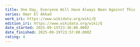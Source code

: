 ```yaml
---
title: One Day, Everyone Will Have Always Been Against This
series: Omar El Akkad
work_iri: https://www.wikidata.org/wiki/Q
edition_iri: https://www.wikidata.org/wiki/Q
date_started: 2025-09-15T23:36:00.000Z
date_finished: 2025-09-19T23:57:00.000Z
rating: 4
---
```

